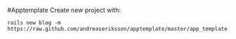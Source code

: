 #Apptemplate
Create new project with:

    rails new blog -m https://raw.github.com/andreaseriksson/apptemplate/master/app_template.rb